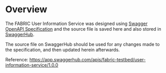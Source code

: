 # Overview

The FABRIC User Information Service was designed using [Swagger OpenAPI Specification](https://swagger.io/docs/specification/about/) and the source file is saved here and also stored in [SwaggerHub](https://app.swaggerhub.com/help/index).

The source file on SwaggerHub should be used for any changes made to the specification, and then updated herein afterwards.

Reference: https://app.swaggerhub.com/apis/fabric-testbed/user-information-service/1.0.0

